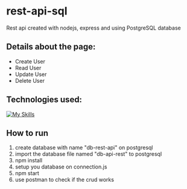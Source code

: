 # rest-api-sql
Rest api created with nodejs, express and using PostgreSQL database

## Details about the page:
- Create User
- Read User
- Update User
- Delete User

## Technologies used:

[![My Skills](https://skills.thijs.gg/icons?i=js,nodejs,express,postgresql)](https://skills.thijs.gg)

## How to run
<ol>
  <li>create database with name "db-rest-api" on postgresql</li>
  <li>import the database file named "db-api-rest" to postgresql</li>
  <li>npm install</li>
  <li>setup you database on connection.js</li>
  <li>npm start</li>
  <li>use postman to check if the crud works</li>
</ol>


